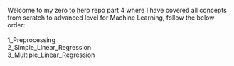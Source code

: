 Welcome to my zero to hero repo part 4 where I have covered all concepts from scratch to advanced level for Machine Learning, follow the below order:
<br><br>
1_Preprocessing<br> 
2_Simple_Linear_Regression<br>
3_Multiple_Linear_Regression<br>
